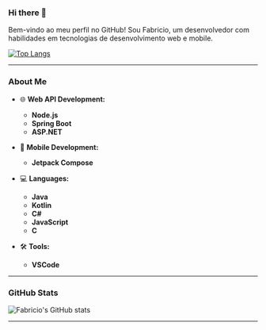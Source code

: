 ### Hi there 👋

Bem-vindo ao meu perfil no GitHub! Sou Fabricio, um desenvolvedor com habilidades em tecnologias de desenvolvimento web e mobile.

[![Top Langs](https://github-readme-stats.vercel.app/api/top-langs/?username=Fabricioxx&hide=html&layout=compact&theme=dark)](https://github.com/anuraghazra/github-readme-stats)

---

### About Me

- 🌐 **Web API Development:**
  - **Node.js**
  - **Spring Boot**
  - **ASP.NET**

- 📱 **Mobile Development:**
  - **Jetpack Compose**

- 💻 **Languages:**
  - **Java**
  - **Kotlin**
  - **C#**
  - **JavaScript**
  - **C**

- 🛠️ **Tools:**
  - **VSCode**

---

### GitHub Stats

![Fabricio's GitHub stats](https://github-readme-stats.vercel.app/api?username=Fabricioxx&show_icons=true&theme=dark)

---

<!-- 
### Contact

- 📧 [Email](mailto:your.email@example.com)
- 💼 [LinkedIn](https://www.linkedin.com/in/yourprofile)

Feel free to explore my repositories and reach out if you have any questions or collaboration ideas!

---

### Latest Projects

Here are some of my latest projects:

- 🌟 [Project 1](https://github.com/Fabricioxx/project1)
- 🌟 [Project 2](https://github.com/Fabricioxx/project2)
- 🌟 [Project 3](https://github.com/Fabricioxx/project3)

---

### Get in Touch

I'm always open to new opportunities and collaborations. Let's build something amazing together!

-->
